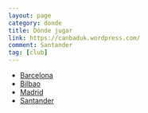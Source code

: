 ```yaml
---
layout: page
category: donde
title: Dónde jugar
link: https://canbaduk.wordpress.com/
comment: Santander
tag: [club]
---
```

* [Barcelona](http://lapedra.org/)
* [Bilbao](http://gobi.webnode.es/)
* [Madrid](http://www.clubgomadrid.org/)
* [Santander](https://canbaduk.wordpress.com/)

